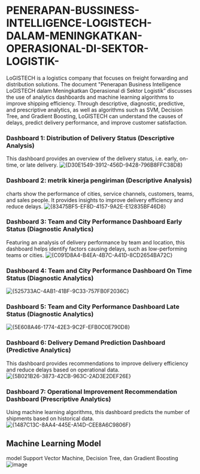# PENERAPAN-BUSSINESS-INTELLIGENCE-LOGISTECH-DALAM-MENINGKATKAN-OPERASIONAL-DI-SEKTOR-LOGISTIK-
LoGISTECH is a logistics company that focuses on freight forwarding and distribution solutions. The document "Penerapan Business Intelligence LoGISTECH dalam Meningkatkan Operasional di Sektor Logistik” discusses the use of analytics dashboards and machine learning algorithms to improve shipping efficiency. Through descriptive, diagnostic, predictive, and prescriptive analytics, as well as algorithms such as SVM, Decision Tree, and Gradient Boosting, LoGISTECH can understand the causes of delays, predict delivery performance, and improve customer satisfaction.

### Dashboard 1: Distribution of Delivery Status (Descriptive Analysis)
This dashboard provides an overview of the delivery status, i.e. early, on-time, or late delivery.
![{D30E1549-3912-456D-9428-796B8FFC38D8}](https://github.com/user-attachments/assets/c225a54b-c5c2-41e8-804a-99c5a8d27833)

### Dashboard 2: metrik kinerja pengiriman (Descriptive Analysis)
charts show the performance of cities, service channels, customers, teams, and sales people. It provides insights to improve delivery efficiency and reduce delays.
![{83475BF5-EF8D-4157-9A2E-E12835BF46D8}](https://github.com/user-attachments/assets/0188b3ca-92a1-4d95-8bcf-347a5bc53346)

### Dashboard 3: Team and City Performance Dashboard Early Status (Diagnostic Analytics)
Featuring an analysis of delivery performance by team and location, this dashboard helps identify factors causing delays, such as low-performing teams or cities.
![{C091D8A4-B4EA-4B7C-A41D-8CD2654BA72C}](https://github.com/user-attachments/assets/53397c0c-fd7f-4aa3-9fc8-52853e235be1)

### Dashboard 4: Team and City Performance Dashboard On Time Status (Diagnostic Analytics)
![{525733AC-4AB1-41BF-9C33-757FB0F2036C}](https://github.com/user-attachments/assets/084e2feb-6c89-467e-acbc-2448ed1fa5c8)

### Dashboard 5: Team and City Performance Dashboard Late Status (Diagnostic Analytics)
![{5E608A46-1774-42E3-9C2F-EFB0C0E790D8}](https://github.com/user-attachments/assets/f595aff3-f81a-4300-99e4-2ca223fcbbd3)

### Dashboard 6: Delivery Demand Prediction Dashboard (Predictive Analytics)
This dashboard provides recommendations to improve delivery efficiency and reduce delays based on operational data.
![{5B021B26-3873-42CB-963C-2AD3E2DEF26E}](https://github.com/user-attachments/assets/95b3aa3f-f949-47ee-8782-716d4e92a2f6)

### Dashboard 7: Operational Improvement Recommendation Dashboard (Prescriptive Analytics)
Using machine learning algorithms, this dashboard predicts the number of shipments based on historical data.
![{1487C13C-8AA4-445E-A14D-CEE8A6C9806F}](https://github.com/user-attachments/assets/fc595f60-9e8a-408d-adb9-363920147e5f)

## Machine Learning Model
model Support Vector Machine, Decision Tree, dan Gradient Boosting
![image](https://github.com/user-attachments/assets/c2e891e5-df4c-47ec-8b43-f3cf1764da22)
